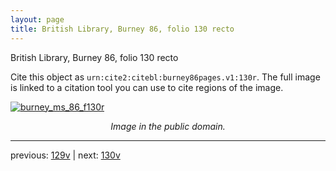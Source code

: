 ```yaml
---
layout: page
title: British Library, Burney 86, folio 130 recto
---
```


British Library, Burney 86, folio 130 recto

Cite this object as `urn:cite2:citebl:burney86pages.v1:130r`.  The full image is linked to a citation tool you can use to cite regions of the image.

[![burney_ms_86_f130r](http://www.homermultitext.org/iipsrv?IIIF=/project/homer/pyramidal/deepzoom/citebl/burney86imgs/v1/burney_ms_86_f130r.tif/full/800,/0/default.jpg)](http://www.homermultitext.org/ict2/?urn=urn:cite2:citebl:burney86imgs.v1:burney_ms_86_f130r) 

<p style="text-align: center; font-style: italic;">Image in the public domain.</p>

---

previous: [129v](../129v/) | next: [130v](../130v/)